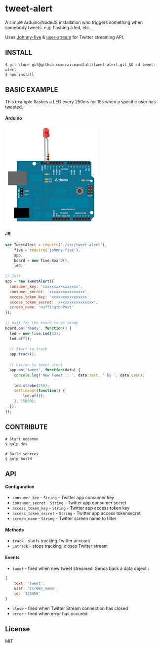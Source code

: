 tweet-alert
===========

A simple Arduino/NodeJS installation who triggers something when somebody tweets. e.g. flashing a led, etc...

Uses [Johnny-five](https://github.com/rwaldron/johnny-five) & [user-stream](https://github.com/aivis/user-stream) for Twitter streaming API.

## INSTALL

```shell
$ git clone git@github.com:raiseandfall/tweet-alert.git && cd tweet-alert
$ npm install
```

## BASIC EXAMPLE

This example flashes a LED every 250ms for 15s when a specific user has tweeted.

#### Arduino
![Breadboard](bb.png)

#### JS

```javascript
var TweetAlert = require('./src/tweet-alert'),
    five = require('johnny-five'),
    app,
    board = new five.Board(),
    led;

// Init
app = new TweetAlert({
  consumer_key: 'xxxxxxxxxxxxxxxx',
  consumer_secret: 'xxxxxxxxxxxxxxxx',
  access_token_key: 'xxxxxxxxxxxxxxxx',
  access_token_secret: 'xxxxxxxxxxxxxxxx',
  screen_name: 'HuffingtonPost'
});

// Wait for the board to be ready
board.on('ready', function() {
  led = new five.Led(13);
  led.off();

  // Start to track
  app.track();

  // Listen to tweet alert
  app.on('tweet', function(data) {
    console.log('New Tweet :: ', data.text, ' by ', data.user);

    led.strobe(250);
    setTimeout(function() {
    	led.off();
    }, 15000);
  });
});
```

## CONTRIBUTE

```shell
# Start nodemon
$ gulp dev

# Build sources
$ gulp build
```

## API

#### Configuration
- ```consumer_key``` - `String` - Twitter app consumer key
- ```consumer_secret``` - `String` - Twitter app consumer secret
- ```access_token_key``` - `String` - Twitter app access token key
- ```access_token_secret``` - `String` - Twitter app access tokensecret
- ```screen_name``` - `String` - Twitter screen name to filter

#### Methods
- ```track``` - starts tracking Twitter account
- ```untrack``` - stops tracking; closes Twitter stream

#### Events
- ```tweet``` - fired when new tweet streamed. Sends back a data object :
```javascript
{
    text: 'Tweet',
    user: 'screen_name',
    id: '123456'
}
```

- ```close``` - fired when Twitter Stream connection has closed
- ```error``` - fired when error has occured


## License
MIT
